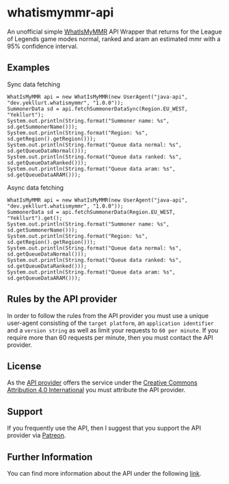 # whatismymmr-api

An unofficial simple [WhatIsMyMMR](https://euw.whatismymmr.com/) API Wrapper that returns for the League of Legends game modes normal, ranked and aram an estimated mmr with a 95% confidence interval.

## Examples
Sync data fetching
```
WhatIsMyMMR api = new WhatIsMyMMR(new UserAgent("java-api", "dev.yekllurt.whatismymmr", "1.0.0"));
SummonerData sd = api.fetchSummonerDataSync(Region.EU_WEST, "Yekllurt");
System.out.println(String.format("Summoner name: %s", sd.getSummonerName()));
System.out.println(String.format("Region: %s", sd.getRegion().getRegion()));
System.out.println(String.format("Queue data normal: %s", sd.getQueueDataNormal()));
System.out.println(String.format("Queue data ranked: %s", sd.getQueueDataRanked()));
System.out.println(String.format("Queue data aram: %s", sd.getQueueDataARAM()));
```
Async data fetching
```
WhatIsMyMMR api = new WhatIsMyMMR(new UserAgent("java-api", "dev.yekllurt.whatismymmr", "1.0.0"));
SummonerData sd = api.fetchSummonerData(Region.EU_WEST, "Yekllurt").get();
System.out.println(String.format("Summoner name: %s", sd.getSummonerName()));
System.out.println(String.format("Region: %s", sd.getRegion().getRegion()));
System.out.println(String.format("Queue data normal: %s", sd.getQueueDataNormal()));
System.out.println(String.format("Queue data ranked: %s", sd.getQueueDataRanked()));
System.out.println(String.format("Queue data aram: %s", sd.getQueueDataARAM()));
```

## Rules by the API provider
In order to follow the rules from the API provider you must use a unique user-agent consisting of the `target platform`, an `application identifier` and a `version string` as well as limit your requests to `60 per minute`. If you require more than 60 requests per minute, then you must contact the API provider.

## License
As the [API provider](https://euw.whatismymmr.com/) offers the service under the [Creative Commons Attribution 4.0 International](https://creativecommons.org/licenses/by/4.0/) you must attribute the API provider.

## Support
If you frequently use the API, then I suggest that you support the API provider via [Patreon](https://www.patreon.com/whatismymmr).

## Further Information
You can find more information about the API under the following [link](https://dev.whatismymmr.com).